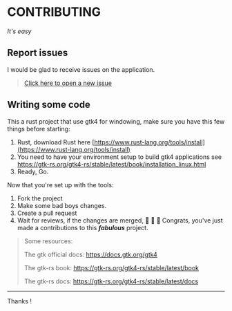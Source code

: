 # CONTRIBUTING

_It's easy_

## Report issues

I would be glad to receive issues on the application.

> [Click here to open a new issue](https://github.com/luxluth/fsearch/issues/new)

## Writing some code

This a rust project that use gtk4 for windowing, make sure you have this few things before starting:

1. Rust, download Rust here [https://www.rust-lang.org/tools/install](https://www.rust-lang.org/tools/install)
2. You need to have your environment setup to build gtk4 applications see <https://gtk-rs.org/gtk4-rs/stable/latest/book/installation_linux.html>
3. Ready, Go.

Now that you're set up with the tools:

1. Fork the project
2. Make some bad boys changes.
3. Create a pull request
4. Wait for reviews, if the changes are merged, 🎉 🎉 🎉 Congrats, you've just made a contributions to this **_fabulous_** project.

> Some resources:
>
> The gtk official docs: <https://docs.gtk.org/gtk4>
>
> The gtk-rs book: <https://gtk-rs.org/gtk4-rs/stable/latest/book>
>
> The gtk-rs docs: <https://gtk-rs.org/gtk4-rs/stable/latest/docs>

---

Thanks !

